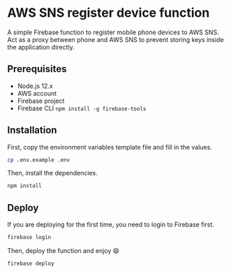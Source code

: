 # AWS SNS register device function

A simple Firebase function to register mobile phone devices to AWS SNS. Act as a proxy between phone and AWS SNS to prevent storing keys inside the application directly.

## Prerequisites

- Node.js 12.x
- AWS account
- Firebase project
- Firebase CLI `npm install -g firebase-tools`

## Installation

First, copy the environment variables template file and fill in the values.

```bash
cp .env.example .env
```

Then, install the dependencies.

```bash
npm install
```

## Deploy
If you are deploying for the first time, you need to login to Firebase first.

```bash
firebase login
```

Then, deploy the function and enjoy :smile:

```bash
firebase deploy
```